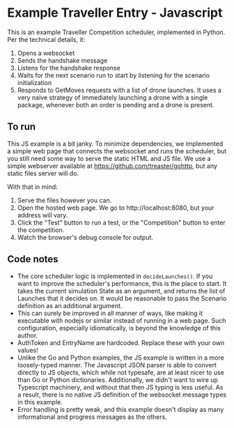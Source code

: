 # Example Traveller Entry - Javascript

This is an example Traveller Competition scheduler, implemented in Python. Per the technical details, it:
1. Opens a websocket
1. Sends the handshake message
1. Listens for the handshake response
1. Waits for the next scenario run to start by listening for the scenario initialization
1. Responds to GetMoves requests with a list of drone launches. It uses a very naive strategy of immediately launching a drone with a single package, whenever both an order is pending and a drone is present.

## To run

This JS example is a bit janky. To minimize dependencies, we implemented a simple web page that connects the websocket and runs the scheduler, but you still need some way to serve the static HTML and JS file. We use a simple webserver available at https://github.com/treaster/gohttp, but any static files server will do.

With that in mind:
1. Serve the files however you can.
1. Open the hosted web page. We go to http://localhost:8080, but your address will vary.
1. Click the "Test" button to run a test, or the "Competition" button to enter the competition.
1. Watch the browser's debug console for output.

## Code notes
* The core scheduler logic is implemented in `decideLaunches()`. If you want to improve the scheduler's performance, this is the place to start. It takes the current simulation State as an argument, and returns the list of Launches that it decides on. It would be reasonable to pass the Scenario definition as an additional argument.
* This can surely be improved in all manner of ways, like making it executable with nodejs or similar instead of running in a web page. Such configuration, especially idiomatically, is beyond the knowledge of this author.
* AuthToken and EntryName are hardcoded. Replace these with your own values!
* Unlike the Go and Python examples, the JS example is written in a more loosely-typed manner. The Javascript JSON parser is able to convert directly to JS objects, which while not typesafe, are at least nicer to use than Go or Python dictionaries. Additionally, we didn't want to wire up Typescript machinery, and without that then JS typing is less useful. As a result, there is no native JS definition of the websocket message types in this example.
* Error handling is pretty weak, and this example doesn't display as many informational and progress messages as the others.
